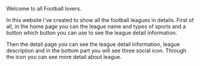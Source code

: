 Welcome to all Football lovers.

In this website i've created to show all the football leagues in details. First of all, in the home page you can the league name and types of sports and a button which button you can use to see the league detail information.

Then the detail page you can see the league detail information, league description and in the bottom part you will see three social icon. Through the icon you can see more detail about league.